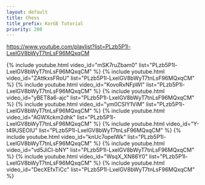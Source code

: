 ```yaml
---
layout: default
title: Chess
title_prefix: KorGE Tutorial
priority: 200
---
```


<https://www.youtube.com/playlist?list=PLzb5P1l-LxelGV8bWyT7tnLsF96MQxqCM>

{% include youtube.html video_id="mSK7ruZbam0" list="PLzb5P1l-LxelGV8bWyT7tnLsF96MQxqCM" %}
{% include youtube.html video_id="ZAttkxsFRoU" list="PLzb5P1l-LxelGV8bWyT7tnLsF96MQxqCM" %}
{% include youtube.html video_id="KovoRxNFpWI" list="PLzb5P1l-LxelGV8bWyT7tnLsF96MQxqCM" %}
{% include youtube.html video_id="yBET8a6-ajc" list="PLzb5P1l-LxelGV8bWyT7tnLsF96MQxqCM" %}
{% include youtube.html video_id="ym0CSIY1ViM" list="PLzb5P1l-LxelGV8bWyT7tnLsF96MQxqCM" %}
{% include youtube.html video_id="AGWXckm2dhk" list="PLzb5P1l-LxelGV8bWyT7tnLsF96MQxqCM" %}
{% include youtube.html video_id="Y-t49USEOlU" list="PLzb5P1l-LxelGV8bWyT7tnLsF96MQxqCM" %}
{% include youtube.html video_id="knUc7opelWk" list="PLzb5P1l-LxelGV8bWyT7tnLsF96MQxqCM" %}
{% include youtube.html video_id="vd5JiCI-bNY" list="PLzb5P1l-LxelGV8bWyT7tnLsF96MQxqCM" %}
{% include youtube.html video_id="WsqX_XN86Y0" list="PLzb5P1l-LxelGV8bWyT7tnLsF96MQxqCM" %}
{% include youtube.html video_id="DecXEfxTiCc" list="PLzb5P1l-LxelGV8bWyT7tnLsF96MQxqCM" %}

<!--
https://www.youtube.com/watch?v=mSK7ruZbam0&list=PLzb5P1l-LxelGV8bWyT7tnLsF96MQxqCM
-->
<!--
<iframe width="560" height="315" src="https://www.youtube.com/embed/mSK7ruZbam0?si=QiRVqDWh9ITBdH_7" title="YouTube video player" frameborder="0" allow="accelerometer; autoplay; clipboard-write; encrypted-media; gyroscope; picture-in-picture; web-share" allowfullscreen></iframe>
-->
